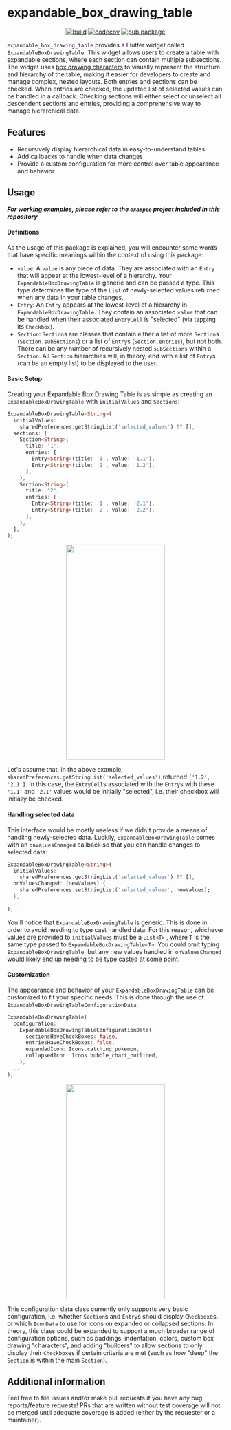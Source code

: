 
# expandable_box_drawing_table

<p align="center">
<a href="https://github.com/ChopinDavid/expandable_box_drawing_table/actions"><img src="https://github.com/ChopinDavid/expandable_box_drawing_table/actions/workflows/dart.yml/badge.svg" alt="build"></a>
<a href="https://app.codecov.io/gh/ChopinDavid/expandable_box_drawing_table"><img src="https://codecov.io/gh/ChopinDavid/expandable_box_drawing_table/branch/main/graph/badge.svg" alt="codecov"></a>
<a href="https://pub.dev/packages/expandable_box_drawing_table"><img src="https://img.shields.io/pub/v/expandable_box_drawing_table.svg" alt="pub package"></a>
</p>

`expandable_box_drawing_table` provides a Flutter widget called `ExpandableBoxDrawingTable`. This widget allows users to create a table with expandable sections, where each section can contain multiple subsections. The widget uses [box drawing characters](https://en.wikipedia.org/wiki/Box-drawing_characters) to visually represent the structure and hierarchy of the table, making it easier for developers to create and manage complex, nested layouts. Both entries and sections can be checked. When entries are checked, the updated list of selected values can be handled in a callback. Checking sections will either select or unselect all descendent sections and entries, providing a comprehensive way to manage hierarchical data.

## Features

* Recursively display hierarchical data in easy-to-understand tables
* Add callbacks to handle when data changes
* Provide a custom configuration for more control over table appearance and behavior

## Usage

***For working examples, please refer to the `example` project included in this repository***
#### Definitions
As the usage of this package is explained, you will encounter some words that have specific meanings within the context of using this package:
- `value`: A `value` is any piece of data. They are associated with an `Entry` that will appear at the lowest-level of a hierarchy. Your `ExpandableBoxDrawingTable` is generic and can be passed a type. This type determines the type of the `List` of newly-selected values returned when any data in your table changes.
- `Entry`: An `Entry` appears at the lowest-level of a hierarchy in `ExpandableBoxDrawingTable`. They contain an associated `value` that can be handled when their associated `EntryCell` is "selected" (via tapping its `Checkbox`).
- `Section`: `Section`s are classes that contain either a list of more `Section`s (`Section.subSections`) or a list of `Entry`s (`Section.entries`), but not both. There can be any number of recursively nested `subSections` within a `Section`. All `Section` hierarchies will, in theory, end with a list of `Entry`s (can be an empty list) to be displayed to the user.
#### Basic Setup
Creating your Expandable Box Drawing Table is as simple as creating an `ExpandableBoxDrawingTable` with `initialValues` and `Sections`:
```dart
ExpandableBoxDrawingTable<String>( 
  initialValues:  
    sharedPreferences.getStringList('selected_values') ?? [],
  sections: [
    Section<String>(
      title: '1',
      entries: [
        Entry<String>(title: '1', value: '1.1'),
        Entry<String>(title: '2', value: '1.2'),
      ],
    ),
    Section<String>(
      title: '2',
      entries: [
        Entry<String>(title: '1', value: '2.1'),
        Entry<String>(title: '2', value: '2.2'),
      ],
    ),
  ],
);
```
<p align="center">
  <img src="https://github.com/user-attachments/assets/f6dd6216-42e2-494f-afbb-d682a0b0b4c0" height="500" width="230"/>
</p>

Let's assume that, in the above example, `sharedPreferences.getStringList('selected_values')` returned `['1.2', '2.1']`. In this case, the `EntryCell`s associated with the `Entry`s with these `'1.1'` and `'2.1'` values would be initially "selected", i.e. their checkbox will initially be checked.

#### Handling selected data
This interface would be mostly useless if we didn't provide a means of handling newly-selected data. Luckily, `ExpandableBoxDrawingTable` comes with an `onValuesChanged` callback so that you can handle changes to selected data:
```dart
ExpandableBoxDrawingTable<String>( 
  initialValues:  
    sharedPreferences.getStringList('selected_values') ?? [],
  onValuesChanged: (newValues) {
    sharedPreferences.setStringList('selected_values', newValues);
  },
  ...
);
```

You'll notice that `ExpandableBoxDrawingTable` is generic. This is done in order to avoid needing to type cast handled data. For this reason, whichever values are provided to `initialValues` must be a `List<T>` , where `T` is the same type passed to `ExpandableBoxDrawingTable<T>`. You could omit typing `ExpandableBoxDrawingTable`, but any new values handled in `onValuesChanged` would likely end up needing to be type casted at some point.

#### Customization
The appearance and behavior of your `ExpandableBoxDrawingTable` can be customized to fit your specific needs. This is done through the use of `ExpandableBoxDrawingTableConfigurationData`:
```dart
ExpandableBoxDrawingTable(  
  configuration: 
    ExpandableBoxDrawingTableConfigurationData(  
      sectionsHaveCheckBoxes: false,  
      entriesHaveCheckBoxes: false,  
      expandedIcon: Icons.catching_pokemon,  
      collapsedIcon: Icons.bubble_chart_outlined,  
    ),
  ...
);
```
<p align="center">
  <img src="https://github.com/user-attachments/assets/666771fa-ea22-465e-a7e8-b396fe711465" height="500" width="230"/>
</p>

This configuration data class currently only supports very basic configuration, i.e. whether `Section`s and `Entry`s should display `Checkbox`es, or which `IconData` to use for icons on expanded or collapsed sections. In theory, this class could be expanded to support a much broader range of configuration options, such as paddings, indentation, colors, custom box drawing "characters", and adding "builders" to allow sections to only display their `Checkbox`es if certain criteria are met (such as how "deep" the `Section` is within the main `Section`).

## Additional information

Feel free to file issues and/or make pull requests if you have any bug reports/feature requests! PRs that are written without test coverage will not be merged until adequate coverage is added (either by the requester or a maintainer).
